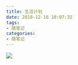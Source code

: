 ```yaml
---
title: 生活计划
date: 2018-12-16 10:07:32
tags:
- 随笔记
categories:
- 随笔记
---
```


![](https://ws4.sinaimg.cn/large/006tNbRwly1fy8d4quosbj312k0t810h.jpg)

<!--more-->